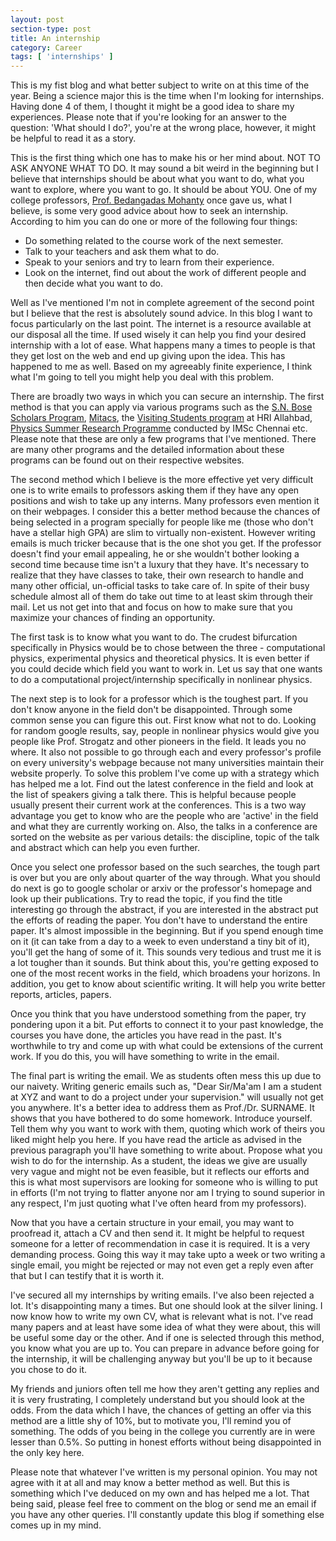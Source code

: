 ```yaml
---
layout: post
section-type: post
title: An internship
category: Career
tags: [ 'internships' ]
---
```

<p align="left">This is my fist blog and what better subject to write on at this time of the year. Being a science major this is the time when I'm looking for internships. Having done 4 of them, I thought it might be a good idea to share my experiences. Please note that if you're looking for an answer to the question: 'What should I do?', you're at the wrong place, however, it might be helpful to read it as a story.</p>

<p align="left">This is the first thing which one has to make his or her mind about. NOT TO ASK ANYONE WHAT TO DO. It may sound a bit weird in the beginning but I believe that internships should be about what you want to do, what you want to explore, where you want to go. It should be about YOU. One of my college professors, <a href="http://www.niser.ac.in/~bedanga/" target="blank">Prof. Bedangadas Mohanty</a> once gave us, what I believe, is some very good advice about how to seek an internship. According to him you can do one or more of the following four things:</p>
<ul align="left">
  <li> Do something related to the course work of the next semester. </li>
  <li> Talk to your teachers and ask them what to do. </li>
  <li> Speak to your seniors and try to learn from their experience. </li>
  <li> Look on the internet, find out about the work of different people and then decide what you want to do. </li>
</ul>


<p align="left">Well as I've mentioned I'm not in complete agreement of the second point but I believe that the rest is absolutely sound advice. In this blog I want to focus particularly on the last point. The internet is a resource available at our disposal all the time. If used wisely it can help you find your desired internship with a lot of ease. What happens many a times to people is that they get lost on the web and end up giving upon the idea. This has happened to me as well. Based on my agreeably finite experience, I think what I'm going to tell you might help you deal with this problem.</p>

<p align="left">There are broadly two ways in which you can secure an internship. The first method is that you can apply via various programs such as the <a href="http://iusstf.org/story/53-74-For-Indian-Students.html" target="blank">S.N. Bose Scholars Program</a>, <a href = "https://www.mitacs.ca/en/programs/globalink/globalink-research-internship" target="blank">Mitacs</a>, the <a href = "http://www.hri.res.in/academics/physics/phy-vsp/" target="blank">Visiting Students program</a> at HRI Allahbad, <a href="http://www.imsc.res.in/visiting_summer_student_programme" target="blank">Physics Summer Research Programme</a> conducted by IMSc Chennai etc. Please note that these are only a few programs that I've mentioned. There are many other programs and the detailed information about these programs can be found out on their respective websites.</p>

<p align="left">The second method which I believe is the more effective yet very difficult one is to write emails to professors asking them if they have any open positions and wish to take up any interns. Many professors even mention it on their webpages. I consider this a better method because the chances of being selected in a program specially for people like me (those who don't have a stellar high GPA) are slim to virtually non-existent. However writing emails is much tricker because that is the one shot you get. If the professor doesn't find your email appealing, he or she wouldn't bother looking a second time because time isn't a luxury that they have. It's necessary to realize that they have classes to take, their own research to handle and many other official, un-official tasks to take care of. In spite of their busy schedule almost all of them do take out time to at least skim through their mail. Let us not get into that and focus on how to make sure that you maximize your chances of finding an opportunity.</p>

<p align="left"> The first task is to know what you want to do. The crudest bifurcation specifically in Physics would be to chose between the three -  computational physics, experimental physics and theoretical physics. It is even better if you could decide which field you want to work in. Let us say that one wants to do a computational project/internship specifically in nonlinear physics.</p>

<p align="left">The next step is to look for a professor which is the toughest part. If you don't know anyone in the field don't be disappointed. Through some common sense you can figure this out. First know what not to do. Looking for random google results, say, people in nonlinear physics would give you people like Prof. Strogatz and other pioneers in the field. It leads you no where. It also not possible to go through each and every professor's profile on every university's webpage because not many universities maintain their website properly. To solve this problem I've come up with a strategy which has helped me a lot. Find out the latest conference in the field and look at the list of speakers giving a talk there. This is helpful because people usually present their current work at the conferences. This is a two way advantage you get to know who are the people who are 'active' in the field and what they are currently working on. Also, the talks in a conference are sorted on the website as per various details: the discipline, topic of the talk and abstract which can help you even further.</p>

<p align="left">Once you select one professor based on the such searches, the tough part is over but you are only about quarter of the way through. What you should do next is go to google scholar or arxiv or the professor's homepage and look up their publications. Try to read the topic, if you find the title interesting go through the abstract, if you are interested in the abstract put the efforts of reading the paper. You don't have to understand the entire paper. It's almost impossible in the beginning. But if you spend enough time on it (it can take from a day to a week to even understand a tiny bit of it), you'll get the hang of some of it. This sounds very tedious and trust me it is a lot tougher than it sounds. But think about this, you're getting exposed to one of the most recent works in the field, which broadens your horizons. In addition, you get to know about scientific writing. It will help you write better reports, articles, papers.</p>

<p align="left">Once you think that you have understood something from the paper, try pondering upon it a bit. Put efforts to connect it to your past knowledge, the courses you have done, the articles you have read in the past. It's worthwhile to try and come up with what could be extensions of the current work. If you do this, you will have something to write in the email.</p>

<p align="left">The final part is writing the email. We as students often mess this up due to our naivety. Writing generic emails such as, "Dear Sir/Ma'am I am a student at XYZ and want to do a project under your supervision." will usually not get you anywhere. It's a better idea to address them as Prof./Dr. SURNAME. It shows that you have bothered to do some homework. Introduce yourself. Tell them why you want to work with them, quoting which work of theirs you liked might help you here. If you have read the article as advised in the previous paragraph you'll have something to write about. Propose what you wish to do for the internship. As a student, the ideas we give are usually very vague and might not be even feasible, but it reflects our efforts and this is what most supervisors are looking for someone who is willing to put in efforts (I'm not trying to flatter anyone nor am I trying to sound superior in any respect, I'm just quoting what I've often heard from my professors). </p>

<p align="left">Now that you have a certain structure in your email, you may want to proofread it, attach a CV and then send it. It might be helpful to request someone for a letter of recommendation in case it is required. It is a very demanding process. Going this way it may take upto a week or two writing a single email, you might be rejected or may not even get a reply even after that but I can testify that it is worth it.</p>

<p align="left">I've secured all my internships by writing emails. I've also been rejected a lot. It's disappointing many a times. But one should look at the silver lining. I now know how to write my own CV, what is relevant what is not. I've read many papers and at least have some idea of what they were about, this will be useful some day or the other. And if one is selected through this method, you know what you are up to. You can prepare in advance before going for the internship, it will be challenging anyway but you'll be up to it because you chose to do it.</p>

<p align="left">My friends and juniors often tell me how they aren't getting any replies and it is very frustrating, I completely understand but you should look at the odds. From the data which I have, the chances of getting an offer via this method are a little shy of 10%, but to motivate you, I'll remind you of something. The odds of you being in the college you currently are in were lesser than 0.5%. So putting in honest efforts without being disappointed in the only key here.</p>

<p align="left">Please note that whatever I've written is my personal opinion. You may not agree with it at all and may know a better method as well. But this is something which I've deduced on my own and has helped me a lot. That being said, please feel free to comment on the blog or send me an email if you have any other queries. I'll constantly update this blog if something else comes up in my mind.</p>
